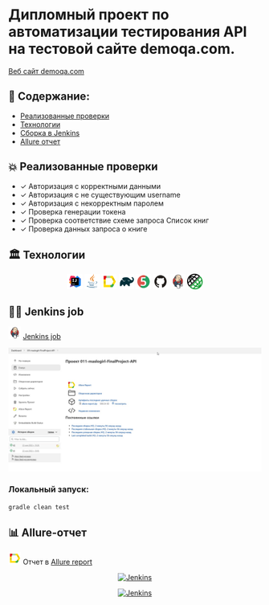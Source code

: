 # Дипломный проект по автоматизации тестирования API на тестовой сайте demoqa.com. 
<a target="_blank" href="https://demoqa.com/">Веб сайт demoqa.com</a>

## :memo: Содержание:

- [Реализованные проверки](#boom-Реализованные-проверки)
- [Технологии](#classical_building-Технологии)
- [Сборка в Jenkins](#man_cook-Jenkins-job)
- [Allure отчет](#bar_chart-Allure-отчет)

## :boom: Реализованные проверки

- ✓ Авторизация с корректными данными
- ✓ Авторизация с не существующим username 
- ✓ Авторизация с некорректным паролем
- ✓ Проверка генерации токена
- ✓ Проверка соответствие схеме запроса Список книг
- ✓ Проверка данных запроса о книге

## :classical_building: Технологии
<p align="center">
<img width="6%" title="Idea" src="images/logo/Idea.svg">
<img width="6%" title="Java" src="images/logo/Java.svg">
<img width="6%" title="Allure Report" src="images/logo/Allure.svg">
<img width="6%" title="Gradle" src="images/logo/Gradle.svg">
<img width="6%" title="JUnit5" src="images/logo/Junit5.svg">
<img width="6%" title="GitHub" src="images/logo/GitHub.svg">
<img width="6%" title="Jenkins" src="images/logo/Jenkins.svg">
<img width="6%" title="REST Assured" src="images/logo/logo-transparent.png">
</p>

## :man_cook: Jenkins job
<img src="images/logo/Jenkins.svg" width="25" height="25"  alt="Jenkins"/></a>  <a target="_blank" href="https://jenkins.autotests.cloud/job/011-maslogirl-FinalProject-API/">Jenkins job</a>
<p align="center">
<a href="https://jenkins.autotests.cloud/job/011-maslogirl-FinalProject-API/"><img src="images/screen/jenkins.jpg" alt="Jenkins"/></a>
</p>


###  Локальный запуск:
```
gradle clean test
```

## :bar_chart: Allure-отчет
<img src="images/logo/Allure.svg" width="25" height="25"  alt="Allure"/></a> Отчет в <a target="_blank" href="https://jenkins.autotests.cloud/job/011-maslogirl-FinalProject/3/allure/#graph">Allure report</a>
<p align="center">
<a href="https://jenkins.autotests.cloud/job/011-maslogirl-FinalProject/3/allure/#graph"><img src="images/image/Allure3.jpg" alt="Jenkins"/></a>
</p>
<p align="center">
<a href="https://jenkins.autotests.cloud/job/011-maslogirl-FinalProject/3/allure/#suites/f65ff973144ec53ed351dc6a47db7338/b8f9bddb75fae127/"><img src="images/image/Allure.jpg" alt="Jenkins"/></a>
</p>
